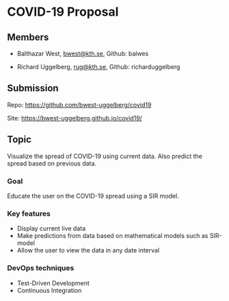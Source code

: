 # COVID-19 Proposal

## Members
* Balthazar West, bwest@kth.se, Github: balwes

* Richard Uggelberg, rug@kth.se, Github: richarduggelberg

## Submission
Repo: https://github.com/bwest-uggelberg/covid19

Site: https://bwest-uggelberg.github.io/covid19/

## Topic
Visualize the spread of COVID-19 using current data.
Also predict the spread based on previous data.

### Goal
Educate the user on the COVID-19 spread using a SIR model.

### Key features
* Display current live data
* Make predictions from data based on mathematical models such as SIR-model
* Allow the user to view the data in any date interval

### DevOps techniques
* Test-Driven Development
* Continuous Integration
